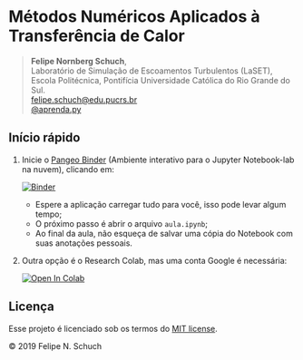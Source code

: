 # Métodos Numéricos Aplicados à Transferência de Calor

> **Felipe Nornberg Schuch**,<br>
> Laboratório de Simulação de Escoamentos Turbulentos (LaSET),<br>
> Escola Politécnica, Pontifícia Universidade Católica do Rio Grande do Sul.<br>
> felipe.schuch@edu.pucrs.br<br>
> [@aprenda.py](https://www.instagram.com/aprenda.py/ "Instagram")

## Início rápido

1. Inicie o [Pangeo Binder](https://pangeo-binder.readthedocs.io) (Ambiente interativo para o Jupyter Notebook-lab na nuvem), clicando em:

    [![Binder](https://binder.pangeo.io/badge_logo.svg)](https://binder.pangeo.io/v2/gh/fschuch/Python-Transferencia-de-Calor/master/)

    * Espere a aplicação carregar tudo para você, isso pode levar algum tempo;
    * O próximo passo é abrir o arquivo `aula.ipynb`;
    * Ao final da aula, não esqueça de salvar uma cópia do Notebook com suas anotações pessoais.

2. Outra opção é o Research Colab, mas uma conta Google é necessária:

    <a href="https://colab.research.google.com/github/fschuch/Python-Transferencia-de-Calor/blob/master/aula.ipynb" target="_parent"><img src="https://colab.research.google.com/assets/colab-badge.svg" alt="Open In Colab"/></a>

## Licença

Esse projeto é licenciado sob os termos do [MIT license](https://github.com/fschuch/Python-Transferencia-de-Calor/blob/master/LICENSE).

© 2019 Felipe N. Schuch
